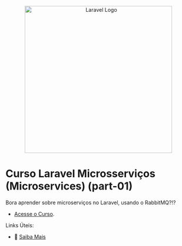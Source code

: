 <p align="center"><a href="https://laravel.com" target="_blank"><img src="https://raw.githubusercontent.com/laravel/art/master/logo-lockup/5%20SVG/2%20CMYK/1%20Full%20Color/laravel-logolockup-cmyk-red.svg" width="400" alt="Laravel Logo"></a></p>

# Curso Laravel Microsserviços (Microservices) (part-01)

Bora aprender sobre microserviços no Laravel, usando o RabbitMQ?!?

- [Acesse o Curso](https://academy.especializati.com.br/curso/laravel-microservices-rabbitmq).


Links Úteis:

- :tada: [Saiba Mais](https://linktr.ee/especializati)
